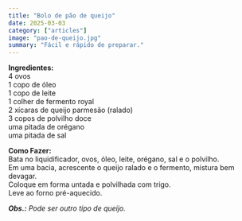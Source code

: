 ```yaml
---
title: "Bolo de pão de queijo"
date: 2025-03-03
category: ["articles"]
image: "pao-de-queijo.jpg"
summary: "Fácil e rápido de preparar."
---
```


**Ingredientes:**  
4 ovos  
1 copo de óleo  
1 copo de leite  
1 colher de fermento royal  
2 xícaras de queijo parmesão (ralado)  
3 copos de polvilho doce  
uma pitada de orégano  
uma pitada de sal

**Como Fazer:**  
Bata no liquidificador, ovos, óleo, leite, orégano, sal e o polvilho.  
Em uma bacia, acrescente o queijo ralado e o fermento, mistura bem devagar.   
Coloque em forma untada e polvilhada com trigo.  
Leve ao forno pré-aquecido.

***Obs.:*** _Pode ser outro tipo de queijo._